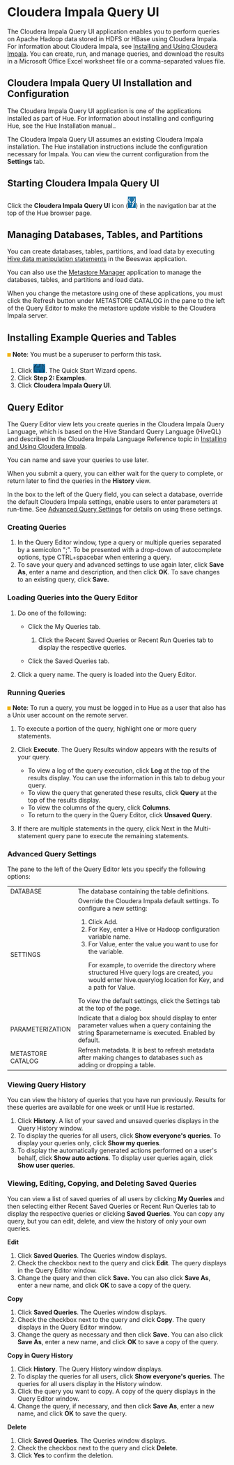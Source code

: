 
<link rel="stylesheet" href="docbook.css" type="text/css" media="screen" title="no title" charset="utf-8"></link>

Cloudera Impala Query UI
========================

The Cloudera Impala Query UI application enables you to perform queries
on Apache Hadoop data stored in HDFS or HBase using Cloudera Impala. For
information about Cloudera Impala, see [Installing and Using Cloudera
Impala](/content/support/en/documentation/cloudera-impala/cloudera-impala-documentation-v1-latest.html).
You can create, run, and manage queries, and download the results in a
Microsoft Office Excel worksheet file or a comma-separated values file.

Cloudera Impala Query UI Installation and Configuration
-------------------------------------------------------

The Cloudera Impala Query UI application is one of the applications
installed as part of Hue. For information about installing and
configuring Hue, see the Hue Installation
manual..

The Cloudera Impala Query UI assumes an existing Cloudera Impala
installation. The Hue installation instructions include the
configuration necessary for Impala. You can view the current
configuration from the **Settings** tab.

Starting Cloudera Impala Query UI
---------------------------------

Click the **Cloudera Impala Query UI** icon
(![image](images/icon_impala_24.png)) in the navigation bar at the top
of the Hue browser page.

Managing Databases, Tables, and Partitions
------------------------------------------

You can create databases, tables, partitions, and load data by executing
[Hive data manipulation
statements](http://archive.cloudera.com/cdh4/cdh/4/hive/language_manual/data-manipulation-statements.html)
in the Beeswax application.

You can also use the [Metastore
Manager](hue2.0ug_metastore_manager.html#xd_583c10bfdbd326ba-3ca24a24-13d80143249--7f9b)
application to manage the databases, tables, and partitions and load
data.

When you change the metastore using one of these applications, you must
click the Refresh button under METASTORE CATALOG in the pane to the left
of the Query Editor to make the metastore update visible to the Cloudera
Impala server.

Installing Example Queries and Tables
-------------------------------------

![image](images/note.jpg) **Note**: You must be a superuser to perform
this task.

1.  Click ![image](images/quick_start.png). The Quick Start Wizard
    opens.
2.  Click **Step 2: Examples**.
3.  Click **Cloudera Impala Query UI**.

Query Editor
------------

The Query Editor view lets you create queries in the Cloudera Impala
Query Language, which is based on the Hive Standard Query Language
(HiveQL) and described in the Cloudera Impala Language Reference topic
in [Installing and Using Cloudera
Impala](http://www.cloudera.com/content/cloudera-content/cloudera-docs/Impala/latest/Installing-and-Using-Impala/Installing-and-Using-Impala.html).

You can name and save your queries to use later.

When you submit a query, you can either wait for the query to complete,
or return later to find the queries in the **History** view.

In the box to the left of the Query field, you can select a database,
override the default Cloudera Impala settings, enable users to enter
parameters at run-time. See [Advanced Query Settings](#topic_5_3_2) for
details on using these settings.

### Creating Queries

1.  In the Query Editor window, type a query or multiple queries
    separated by a semicolon ";". To be presented with a drop-down of
    autocomplete options, type CTRL+spacebar when entering a query.
2.  To save your query and advanced settings to use again later, click
    **Save As**, enter a name and description, and then click **OK**. To
    save changes to an existing query, click **Save.**

### Loading Queries into the Query Editor

1.  Do one of the following:
    -   Click the My Queries tab.
        1.  Click the Recent Saved Queries or Recent Run Queries tab to
            display the respective queries.

    -   Click the Saved Queries tab.

2.  Click a query name. The query is loaded into the Query Editor.

### Running Queries

![image](images/note.jpg) **Note**: To run a query, you must be logged
in to Hue as a user that also has a Unix user account on the remote
server.

1.  To execute a portion of the query, highlight one or more query
    statements.
2.  Click **Execute**. The Query Results window appears with the results
    of your query.
    -   To view a log of the query execution, click **Log** at the top
        of the results display. You can use the information in this tab
        to debug your query.
    -   To view the query that generated these results, click **Query**
        at the top of the results display.
    -   To view the columns of the query, click **Columns**.
    -   To return to the query in the Query Editor, click **Unsaved
        Query**.

3.  If there are multiple statements in the query, click Next in the
    Multi-statement query pane to execute the remaining statements.

### Advanced Query Settings

The pane to the left of the Query Editor lets you specify the following
options:

<table>
<tr><td>DATABASE</td><td>The database containing the table definitions.</td></tr>
<tr><td>SETTINGS</td><td>Override the Cloudera Impala  default settings. To configure a new
setting:

<ol>
<li> Click Add.
<li> For Key, enter a Hive or Hadoop configuration variable name.
<li> For Value, enter the value you want to use for the variable.

For example, to override the directory where structured Hive query logs
are created, you would enter hive.querylog.location for Key, and a
path for Value.
</ol>
To view the default settings, click the Settings tab at the top of
the page. 
</td></tr>  
<tr><td>PARAMETERIZATION</td><td>Indicate that a dialog box should display to enter parameter values when
a query containing the string $parametername is executed. Enabled by
default.</td></tr>
<tr><td>METASTORE CATALOG</td><td>Refresh metadata. It is best to refresh metadata after making changes to
databases such as adding or dropping a table.</td></tr>
</table>


### Viewing Query History

You can view the history of queries that you have run previously.
Results for these queries are available for one week or until Hue is
restarted.

1.  Click **History**. A list of your saved and unsaved queries displays
    in the Query History window.
2.  To display the queries for all users, click **Show everyone's
    queries**. To display your queries only, click **Show my queries**.
3.  To display the automatically generated actions performed on a user's
    behalf, click **Show auto actions**. To display user queries again,
    click **Show user queries**.

### Viewing, Editing, Copying, and Deleting Saved Queries

You can view a list of saved queries of all users by clicking **My
Queries** and then selecting either Recent Saved Queries or Recent Run
Queries tab to display the respective queries or clicking **Saved
Queries**. You can copy any query, but you can edit, delete, and view
the history of only your own queries.


**Edit**

1.  Click **Saved Queries**. The Queries window displays.
2.  Check the checkbox next to the query and click **Edit**. The query
    displays in the Query Editor window.
3.  Change the query and then click **Save.** You can also click **Save
    As**, enter a new name, and click **OK** to save a copy of the
    query.

**Copy**

1.  Click **Saved Queries**. The Queries window displays.
2.  Check the checkbox next to the query and click **Copy**. The query
    displays in the Query Editor window.
3.  Change the query as necessary and then click **Save.** You can also
    click **Save As**, enter a new name, and click **OK** to save a copy
    of the query.

**Copy in Query History**

1.  Click **History**. The Query History window displays.
2.  To display the queries for all users, click **Show everyone's
    queries**. The queries for all users display in the History window.
3.  Click the query you want to copy. A copy of the query displays in
    the Query Editor window.
4.  Change the query, if necessary, and then click **Save As**, enter a
    new name, and click **OK** to save the query.

**Delete**

1.  Click **Saved Queries**. The Queries window displays.
2.  Check the checkbox next to the query and click **Delete**.
3.  Click **Yes** to confirm the deletion.
